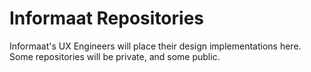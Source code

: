# Informaat Repositories

Informaat's UX Engineers will place their design implementations here. Some repositories will be private, and some public. 
